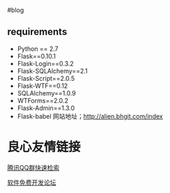 #blog


requirements
---------------

- Python == 2.7
- Flask==0.10.1
- Flask-Login==0.3.2
- Flask-SQLAlchemy==2.1
- Flask-Script==2.0.5
- Flask-WTF==0.12
- SQLAlchemy==1.0.9
- WTForms==2.0.2
- Flask-Admin==1.3.0
- Flask-babel
网站地址；http://alien.bhgit.com/index


 # 良心友情链接

[腾讯QQ群快速检索](http://u.720life.cn/s/8cf73f7c)

[软件免费开发论坛](http://u.720life.cn/s/bbb01dc0)